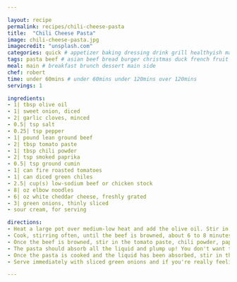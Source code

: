 ```yaml
---

layout: recipe
permalink: recipes/chili-cheese-pasta 
title:  "Chili Cheese Pasta"
image: chili-cheese-pasta.jpg 
imagecredit: "unsplash.com" 
categories: quick # appetizer baking dressing drink grill healthyish marinade oven pickling quick raw salad sandwich sauce snack soup
tags: pasta beef # asian beef bread burger christmas duck french fruit indian italian mexican nuts pasta pork poultry rice seafood thanksgiving vegetarian
meal: main # breakfast brunch dessert main side
chef: robert 
time: under 60mins # under 60mins under 120mins over 120mins
servings: 1 

ingredients:
- 1| tbsp olive oil
- 1| sweet onion, diced
- 2| garlic cloves, minced
- 0.5| tsp salt
- 0.25| tsp pepper
- 1| pound lean ground beef
- 2| tbsp tomato paste
- 1| tbsp chili powder
- 2| tsp smoked paprika
- 0.5| tsp ground cumin
- 1| can fire roasted tomatoes
- 1| can diced green chiles
- 2.5| cup(s) low-sodium beef or chicken stock
- 8| oz elbow noodles
- 6| oz white cheddar cheese, freshly grated
- 3| green onions, thinly sliced
- sour cream, for serving

directions:
- Heat a large pot over medium-low heat and add the olive oil. Stir in the onion, garlic, salt and pepper. Cook until the onions soften, about 5 minutes. Add the ground beef, breaking it apart with a wooden spoon. 
- Cook, stirring often, until the beef is browned, about 6 to 8 minutes. At this time I like to keep breaking the beef apart. I also occasionally increase the heat in order to cook off some of the fat from the beef.
- Once the beef is browned, stir in the tomato paste, chili powder, paprika and cumin. Cook for another 5 minutes, stirring often. Pour in the tomatoes, green chiles and stock (or water). Add in the pasta. Bring the mixture to a simmer, then cover the pot and cook for 10 to 15 minutes, stirring occasionally. 
- The pasta should absorb all the liquid and plump up! You don't want the heat too high, because the pasta can stick on the bottom. If it needs a few more minutes, keep the pot covered.
- Once the pasta is cooked and the liquid has been absorbed, stir in the cheddar cheese. Taste and season additionally if needed.
- Serve immediately with sliced green onions and if you're really feeling it, sour cream for serving.

--- 
```

